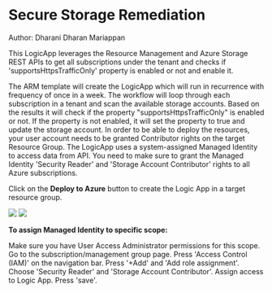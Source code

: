 # Secure Storage Remediation
Author: Dharani Dharan Mariappan

This LogicApp leverages the Resource Management and Azure Storage REST APIs to get all subscriptions under the tenant and checks if 'supportsHttpsTrafficOnly' property is enabled or not and enable it.

The ARM template will create the LogicApp which will run in recurrence with frequency of once in a week. The workflow will loop through each subscription in a tenant and scan the available storage accounts. Based on the results it will check if the property "supportsHttpsTrafficOnly" is enabled or not. If the property is not enabled, it will set the property to true and update the storage account. In order to be able to deploy the resources, your user account needs to be granted Contributor rights on the target Resource Group. The LogicApp uses a system-assigned Managed Identity to access data from API. You need to make sure to grant the Managed Identity 'Security Reader' and 'Storage Account Contributor' rights to all Azure subscriptions.

Click on the **Deploy to Azure** button to create the Logic App in a target resource group.

<a href="https://portal.azure.com/#create/Microsoft.Template/uri/https%3A%2F%2Fraw.githubusercontent.com%2FAzure%2FAzure-Security-Center%2Fmaster%2FWorkflow%2520automation%2FSecure%20Storage%20Remediation/SecureStorageRemediation_Template.json" target="_blank">
<img src="https://aka.ms/deploytoazurebutton"/></a>

<a href="https://portal.azure.com/#create/Microsoft.Template/uri/https%3A%2F%2Fraw.githubusercontent.com%2FAzure%2FAzure-Security-Center%2Fmaster%2FWorkflow%2520automation%2FSecure%20Storage%20Remediation/SecureStorageRemediation_Template.json" target="_blank">
<img src="https://aka.ms/deploytoazuregovbutton"/></a>
 
**To assign Managed Identity to specific scope:**

Make sure you have User Access Administrator permissions for this scope.
Go to the subscription/management group page.
Press 'Access Control (IAM)' on the navigation bar.
Press '+Add' and 'Add role assignment'.
Choose 'Security Reader' and 'Storage Account Contributor'.
Assign access to Logic App.
Press 'save'.

